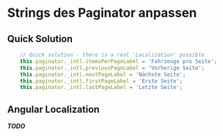 # Strings des Paginator anpassen

## Quick Solution

```typescript
    // Quick solution - there is a real 'Localization' possible
    this.paginator._intl.itemsPerPageLabel = 'Fahrzeuge pro Seite';
    this.paginator._intl.previousPageLabel = 'Vorherige Seite';
    this.paginator._intl.nextPageLabel = 'Nächste Seite';
    this.paginator._intl.firstPageLabel = 'Erste Seite';
    this.paginator._intl.lastPageLabel = 'Letzte Seite';
```

## Angular Localization

***TODO***
